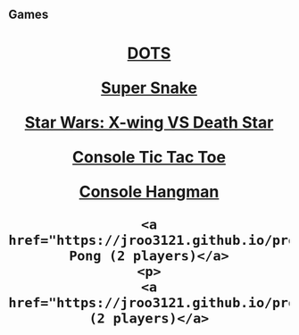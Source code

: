 ## Games

<center>
<h1>
<a href="https://jroo3121.github.io/projects/dotsgame.html">DOTS</a>
    <p>
<a href="https://jroo3121.github.io/projects/supersnake.html">Super Snake</a>
  <p>
<a href="https://jroo3121.github.io/projects/xwing.html">Star Wars: X-wing VS Death Star</a>
    <p>
        <a href="https://jroo3121.github.io/reps/tictactoe.html">Console Tic Tac Toe</a>

   <p>
     <a href="https://jroo3121.github.io/reps/hangman.html">Console Hangman</a>

   <p>
    
    <a href="https://jroo3121.github.io/projects/crazypong.html">Crazy Pong (2 players)</a>
    <p>
    <a href="https://jroo3121.github.io/projects/clash2player.html">Clash (2 players)</a>
